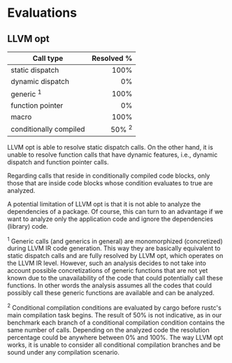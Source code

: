 # Evaluations

## LLVM opt

| Call type              | Resolved %       | 
| ---------------------- | ----------------:|
| static dispatch        |             100% |
| dynamic dispatch       |               0% |
| generic <sup>1</sup>   |             100% |
| function pointer       |               0% |
| macro                  |             100% |
| conditionally compiled | 50% <sup>2</sup> |

LLVM opt is able to resolve static dispatch calls. On the other hand, it is unable to resolve
function calls that have dynamic features, i.e., dynamic dispatch and function pointer calls.

Regarding calls that reside in conditionally compiled code blocks, only those that are inside code
blocks whose condition evaluates to true are analyzed.

A potential limitation of LLVM opt is that it is not able to analyze the dependencies of a package.
Of course, this can turn to an advantage if we want to analyze only the application code and ignore
the dependencies (library) code.

<p>
    <sup>1</sup> Generic calls (and generics in general) are monomorphized (concretized) during
    LLVM IR code generation. This way they are basically equivalent to static dispatch calls and
    are fully resolved by LLVM opt, which operates on the LLVM IR level. However, such an analysis
    decides to not take into account possible concretizations of generic functions that are not yet
    known due to the unavailability of the code that could potentially call these functions. In
    other words the analysis assumes all the codes that could possibly call these generic functions
    are available and can be analyzed.
</p>
<p>
    <sup>2</sup> Conditional compilation conditions are evaluated by cargo before rustc's main
    compilation task begins. The result of 50% is not indicative, as in our benchmark each branch
    of a conditional compilation condition contains the same number of calls. Depending on the
    analyzed code the resolution percentage could be anywhere between 0% and 100%. The way LLVM opt
    works, it is unable to consider all conditional compilation branches and be sound under any
    compilation scenario.
</p>

